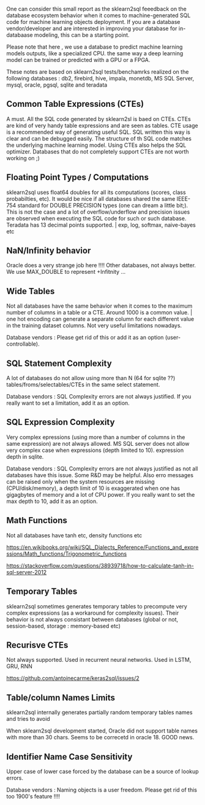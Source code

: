 
One can consider this small report as the sklearn2sql feeedback on the database ecosystem behavior when it comes to machine-generated SQL code for machine learning objects deployment. If you are a database vendor/developer and are interested in improving your database for in-databaase modeling, this can be a starting point.

Please note that here , we use a database to predict machine learning models outputs, like a specialized CPU. the same way a deep learning model can be trained or predicted with a GPU or a FPGA.

These notes are based on sklearn2sql tests/benchamrks realized on the following databases : db2, firebird, hive, impala, monetdb, MS SQL Server, mysql, oracle, pgsql, sqlite and teradata

## Common Table Expressions (CTEs)

A must. All the SQL code generated by sklearn2sl is baed on CTEs. CTEs are kind of very handy table expressions and are seen as tables. CTE usage is a recommended way of generating useful SQL. SQL written this way is clear and can be debugged easily. The structure of th SQL code matches the underlying machine learning model. Using CTEs also helps the SQL optimizer. Databases that do not completely support CTEs are not worth working on ;)

## Floating Point Types / Computations

sklearn2sql uses float64 doubles for all its computations (scores, class probabilties, etc). It would be nice if all databases shared the same IEEE-754 standard for DOUBLE PRECISION types (one can dream a little bit;). This is not the case and a lot of overflow/underflow and precision issues are observed when executing the SQL code for such or such database. Teradata has 13 decimal points supported. | exp, log, softmax, naive-bayes etc

## NaN/Infinity behavior
Oracle does a very strange job here !!!! Other databases, not always better. We use MAX_DOUBLE to represent +Infitnity ...

## Wide Tables

Not all databases have the same behavior when it comes to the maximum number of columns in a table or a CTE. Around 1000 is a common value. | one hot encoding can generate a separate column for each different value in the training dataset columns. Not very useful limitations nowadays. 

Database vendors : Please get rid of this or add it as an option (user-controllable).

## SQL Statement Complexity

A lot of databases do not allow using more than N (64 for sqlite ??) tables/froms/selectables/CTEs in the same select statement.

Database vendors : SQL Complexity errors are not always justified. If you really want to set a limitation, add it as an option.

## SQL Expression Complexity

Very complex epressions (using more than a number of columns in the same expression) are not always allowed. MS SQL server does not allow very complex case when expressions (depth limited to 10). expression depth in sqlite.

Database vendors : SQL Complexity errors are not always justified as not all databases have this issue. Some R&D may be helpful. Also erro messages can be raised only when the system resources are missing (CPU/disk/memory), a depth limit of 10 is exaggerated when one has gigagbytes of memory and a lot of CPU power. If you really want to set the max depth to 10, add it as an option.

## Math Functions

Not all databases have tanh etc, density functions etc

https://en.wikibooks.org/wiki/SQL_Dialects_Reference/Functions_and_expressions/Math_functions/Trigonometric_functions

https://stackoverflow.com/questions/38939718/how-to-calculate-tanh-in-sql-server-2012

## Temporary Tables

sklearn2sql sometimes generates temporary tables to precompute very complex expressions (as a workaround for complexity issues).
Their behavior is not always consistant between databases (global or not, session-based, storage : memory-based  etc)

## Recurisve CTEs

Not always supported. Used in recurrent neural networks. Used in LSTM, GRU, RNN

https://github.com/antoinecarme/keras2sql/issues/2

## Table/column Names Limits

sklearn2sql internally generates partially random temporary tables names and tries to avoid 

When sklearn2sql development started, Oracle did not support table names with more than 30 chars. Seems to be correcetd in oracle 18. GOOD news.

## Identifier Name Case Sensitivity

Upper case of lower case forced by the database can be a source of lookup errors.

Database vendors : Naming objects is a user freedom. Please get rid of this too 1900's feature !!!!


